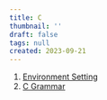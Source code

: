 ```yaml
---
title: C
thumbnail: ''
draft: false
tags: null
created: 2023-09-21
---
```


1. [Environment Setting](Environment%20Setting.md)
1. [C Grammar](C%20Grammar.md)
